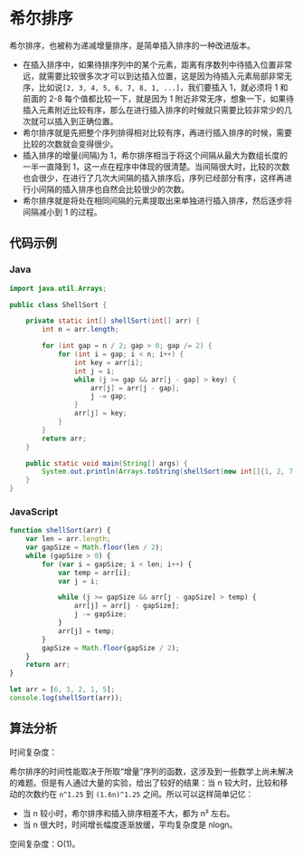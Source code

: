 # 希尔排序

希尔排序，也被称为递减增量排序，是简单插入排序的一种改进版本。

- 在插入排序中，如果待排序列中的某个元素，距离有序数列中待插入位置非常远，就需要比较很多次才可以到达插入位置，这是因为待插入元素局部非常无序，比如说`[2, 3, 4, 5, 6, 7, 8, 1, ...]`，我们要插入 1，就必须将 1 和前面的 2-8 每个值都比较一下，就是因为 1 附近非常无序，想象一下，如果待插入元素附近比较有序，那么在进行插入排序的时候就只需要比较非常少的几次就可以插入到正确位置。
- 希尔排序就是先把整个序列排得相对比较有序，再进行插入排序的时候，需要比较的次数就会变得很少。
- 插入排序的增量(间隔)为 1，希尔排序相当于将这个间隔从最大为数组长度的一半一直降到 1，这一点在程序中体现的很清楚。当间隔很大时，比较的次数也会很少，在进行了几次大间隔的插入排序后，序列已经部分有序，这样再进行小间隔的插入排序也自然会比较很少的次数。
- 希尔排序就是将处在相同间隔的元素提取出来单独进行插入排序，然后逐步将间隔减小到 1 的过程。

## 代码示例

<!-- tabs:start -->

### **Java**

```java
import java.util.Arrays;

public class ShellSort {

    private static int[] shellSort(int[] arr) {
        int n = arr.length;

        for (int gap = n / 2; gap > 0; gap /= 2) {
            for (int i = gap; i < n; i++) {
                int key = arr[i];
                int j = i;
                while (j >= gap && arr[j - gap] > key) {
                    arr[j] = arr[j - gap];
                    j -= gap;
                }
                arr[j] = key;
            }
        }
        return arr;
    }

    public static void main(String[] args) {
        System.out.println(Arrays.toString(shellSort(new int[]{1, 2, 7, 9, 5, 8})));
    }
}
```

### **JavaScript**

```javascript
function shellSort(arr) {
    var len = arr.length;
    var gapSize = Math.floor(len / 2);
    while (gapSize > 0) {
        for (var i = gapSize; i < len; i++) {
            var temp = arr[i];
            var j = i;

            while (j >= gapSize && arr[j - gapSize] > temp) {
                arr[j] = arr[j - gapSize];
                j -= gapSize;
            }
            arr[j] = temp;
        }
        gapSize = Math.floor(gapSize / 2);
    }
    return arr;
}

let arr = [6, 3, 2, 1, 5];
console.log(shellSort(arr));
```

<!-- tabs:end -->

## 算法分析

时间复杂度：

希尔排序的时间性能取决于所取“增量”序列的函数，这涉及到一些数学上尚未解决的难题。但是有人通过大量的实验，给出了较好的结果：当 n 较大时，比较和移动的次数约在 `n^1.25` 到 `(1.6n)^1.25` 之间。所以可以这样简单记忆：

- 当 n 较小时，希尔排序和插入排序相差不大，都为 n² 左右。
- 当 n 很大时，时间增长幅度逐渐放缓，平均复杂度是 nlogn。

空间复杂度：O(1)。
